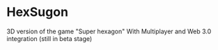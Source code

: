 # HexSugon
3D version of the game "Super hexagon" 
With Multiplayer and Web 3.0 integration (still in beta stage)